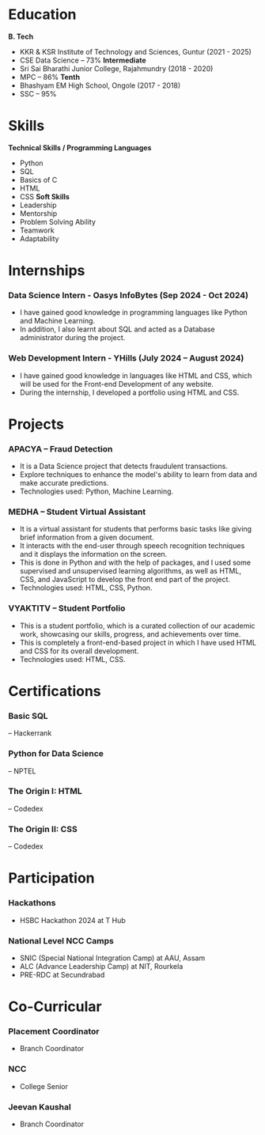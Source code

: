 # Education
**B. Tech**
- KKR & KSR Institute of Technology and Sciences, Guntur (2021 - 2025)
- CSE Data Science – 73%
**Intermediate**
- Sri Sai Bharathi Junior College, Rajahmundry (2018 - 2020)
- MPC – 86%
**Tenth**
- Bhashyam EM High School, Ongole (2017 - 2018)
- SSC – 95%

# Skills
**Technical Skills / Programming Languages**
- Python
- SQL
- Basics of C
- HTML
- CSS
**Soft Skills**
- Leadership
- Mentorship
- Problem Solving Ability
- Teamwork
- Adaptability

# Internships
### Data Science Intern - Oasys InfoBytes (Sep 2024 - Oct 2024)
- I have gained good knowledge in programming languages like Python and Machine Learning. 
- In addition, I also learnt about SQL and acted as a Database administrator during the project.

### Web Development Intern - YHills (July 2024 – August 2024)
- I have gained good knowledge in languages like HTML and CSS, which will be used for the Front-end Development of any website.
- During the internship, I developed a portfolio using HTML and CSS.

# Projects
### APACYA – Fraud Detection
- It is a Data Science project that detects fraudulent transactions.
- Explore techniques to enhance the model's ability to learn from data and make accurate predictions.
- Technologies used: Python, Machine Learning.

### MEDHA – Student Virtual Assistant
- It is a virtual assistant for students that performs basic tasks like giving brief information from a given document.
- It interacts with the end-user through speech recognition techniques and it displays the information on the screen.
- This is done in Python and with the help of packages, and I used some supervised and unsupervised learning algorithms, as well as HTML, CSS, and JavaScript to develop the front end part of the project.
- Technologies used: HTML, CSS, Python.

### VYAKTITV – Student Portfolio
- This is a student portfolio, which is a curated collection of our academic work, showcasing our skills, progress, and achievements over time.
- This is completely a front-end-based project in which I have used HTML and CSS for its overall development.
- Technologies used: HTML, CSS.

# Certifications
### Basic SQL
– Hackerrank
### Python for Data Science
– NPTEL
### The Origin I: HTML
– Codedex
### The Origin II: CSS
– Codedex

# Participation
### Hackathons
- HSBC Hackathon 2024 at T Hub

### National Level NCC Camps
- SNIC (Special National Integration Camp) at AAU, Assam
- ALC (Advance Leadership Camp) at NIT, Rourkela
- PRE-RDC at Secundrabad

# Co-Curricular
### Placement Coordinator
- Branch Coordinator

### NCC
- College Senior

### Jeevan Kaushal
- Branch Coordinator
